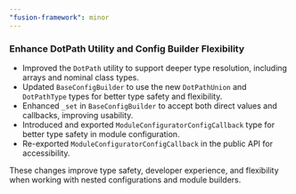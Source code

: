 ```yaml
---
"fusion-framework": minor
---
```


### Enhance DotPath Utility and Config Builder Flexibility

- Improved the `DotPath` utility to support deeper type resolution, including arrays and nominal class types.
- Updated `BaseConfigBuilder` to use the new `DotPathUnion` and `DotPathType` types for better type safety and flexibility.
- Enhanced `_set` in `BaseConfigBuilder` to accept both direct values and callbacks, improving usability.
- Introduced and exported `ModuleConfiguratorConfigCallback` type for better type safety in module configuration.
- Re-exported `ModuleConfiguratorConfigCallback` in the public API for accessibility.

These changes improve type safety, developer experience, and flexibility when working with nested configurations and module builders.
